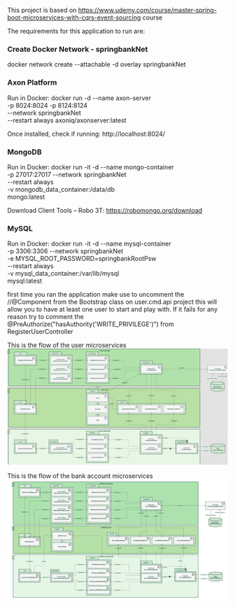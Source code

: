 This project is based on https://www.udemy.com/course/master-spring-boot-microservices-with-cqrs-event-sourcing course

The requirements for this application to run are:

### Create Docker Network - springbankNet

docker network create --attachable -d overlay springbankNet

### Axon Platform

Run in Docker:
docker run -d --name axon-server \
-p 8024:8024 -p 8124:8124 \
--network springbankNet \
--restart always axoniq/axonserver:latest

Once installed, check if running:
http://localhost:8024/

### MongoDB

Run in Docker:
docker run -it -d --name mongo-container \
-p 27017:27017 --network springbankNet \
--restart always \
-v mongodb_data_container:/data/db \
mongo:latest

Download Client Tools – Robo 3T:
https://robomongo.org/download

### MySQL

Run in Docker:
docker run -it -d --name mysql-container \
-p 3306:3306 --network springbankNet \
-e MYSQL_ROOT_PASSWORD=springbankRootPsw \
--restart always \
-v mysql_data_container:/var/lib/mysql  \
mysql:latest

first time you ran the application make use to uncomment the //@Component from the Bootstrap class on user.cmd.api project
this will allow you to have at least one user to start and play with. 
If it fails for any reason try to comment the @PreAuthorize("hasAuthority('WRITE_PRIVILEGE')") from RegisterUserController

This is the flow of the user microservices
![user-microservice.png](user-microservice.png)

This is the flow of the bank account microservices
![bank-account-microservice.png](bank-account-microservice.png)




